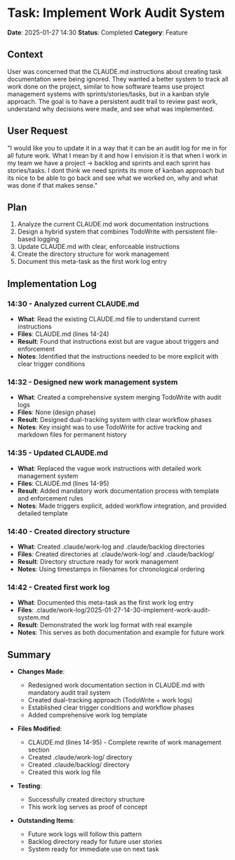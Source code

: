 # Task: Implement Work Audit System
**Date**: 2025-01-27 14:30
**Status**: Completed
**Category**: Feature

## Context
User was concerned that the CLAUDE.md instructions about creating task documentation were being ignored. They wanted a better system to track all work done on the project, similar to how software teams use project management systems with sprints/stories/tasks, but in a kanban style approach. The goal is to have a persistent audit trail to review past work, understand why decisions were made, and see what was implemented.

## User Request
"I would like you to update it in a way that it can be an audit log for me in for all future work. What I mean by it and how I envision it is that when I work in my team we have a project -> backlog and sprints and each sprint has stories/tasks. I dont think we need sprints its more of kanban approach but its nice to be able to go back and see what we worked on, why and what was done if that makes sense."

## Plan
1. Analyze the current CLAUDE.md work documentation instructions
2. Design a hybrid system that combines TodoWrite with persistent file-based logging
3. Update CLAUDE.md with clear, enforceable instructions
4. Create the directory structure for work management
5. Document this meta-task as the first work log entry

## Implementation Log
### 14:30 - Analyzed current CLAUDE.md
- **What**: Read the existing CLAUDE.md file to understand current instructions
- **Files**: CLAUDE.md (lines 14-24)
- **Result**: Found that instructions exist but are vague about triggers and enforcement
- **Notes**: Identified that the instructions needed to be more explicit with clear trigger conditions

### 14:32 - Designed new work management system
- **What**: Created a comprehensive system merging TodoWrite with audit logs
- **Files**: None (design phase)
- **Result**: Designed dual-tracking system with clear workflow phases
- **Notes**: Key insight was to use TodoWrite for active tracking and markdown files for permanent history

### 14:35 - Updated CLAUDE.md
- **What**: Replaced the vague work instructions with detailed work management system
- **Files**: CLAUDE.md (lines 14-95)
- **Result**: Added mandatory work documentation process with template and enforcement rules
- **Notes**: Made triggers explicit, added workflow integration, and provided detailed template

### 14:40 - Created directory structure
- **What**: Created .claude/work-log and .claude/backlog directories
- **Files**: Created directories at .claude/work-log/ and .claude/backlog/
- **Result**: Directory structure ready for work management
- **Notes**: Using timestamps in filenames for chronological ordering

### 14:42 - Created first work log
- **What**: Documented this meta-task as the first work log entry
- **Files**: .claude/work-log/2025-01-27-14-30-implement-work-audit-system.md
- **Result**: Demonstrated the work log format with real example
- **Notes**: This serves as both documentation and example for future work

## Summary
- **Changes Made**: 
  - Redesigned work documentation section in CLAUDE.md with mandatory audit trail system
  - Created dual-tracking approach (TodoWrite + work logs)
  - Established clear trigger conditions and workflow phases
  - Added comprehensive work log template
  
- **Files Modified**: 
  - CLAUDE.md (lines 14-95) - Complete rewrite of work management section
  - Created .claude/work-log/ directory
  - Created .claude/backlog/ directory
  - Created this work log file
  
- **Testing**: 
  - Successfully created directory structure
  - This work log serves as proof of concept
  
- **Outstanding Items**: 
  - Future work logs will follow this pattern
  - Backlog directory ready for future user stories
  - System ready for immediate use on next task